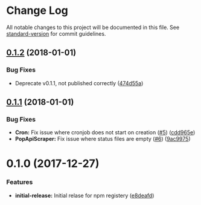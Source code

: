 # Change Log

All notable changes to this project will be documented in this file. See [standard-version](https://github.com/conventional-changelog/standard-version) for commit guidelines.

<a name="0.1.2"></a>
## [0.1.2](https://github.com/popcorn-official/pop-api-scraper/compare/0.1.1...0.1.2) (2018-01-01)


### Bug Fixes

* Deprecate v0.1.1, not published correctly ([474d55a](https://github.com/popcorn-official/pop-api-scraper/commit/474d55a))



<a name="0.1.1"></a>
## [0.1.1](https://github.com/popcorn-official/pop-api-scraper/compare/v0.1.0...v0.1.1) (2018-01-01)


### Bug Fixes

* **Cron:** Fix issue where cronjob does not start on creation ([#5](https://github.com/popcorn-official/pop-api-scraper/issues/5)) ([cdd965e](https://github.com/popcorn-official/pop-api-scraper/commit/cdd965e))
* **PopApiScraper:** Fix issue where status files are empty ([#6](https://github.com/popcorn-official/pop-api-scraper/issues/6)) ([9ac9975](https://github.com/popcorn-official/pop-api-scraper/commit/9ac9975))



<a name="0.1.0"></a>
# 0.1.0 (2017-12-27)


### Features

* **initial-release:** Initial relase for npm registery ([e8deafd](https://github.com/popcorn-official/pop-api-scraper/commit/e8deafd))
